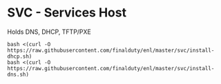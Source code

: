 # SVC - Services Host
Holds DNS, DHCP, TFTP/PXE

    bash <(curl -O https://raw.githubusercontent.com/finalduty/enl/master/svc/install-dhcp.sh)
    bash <(curl -O https://raw.githubusercontent.com/finalduty/enl/master/svc/install-dns.sh)
